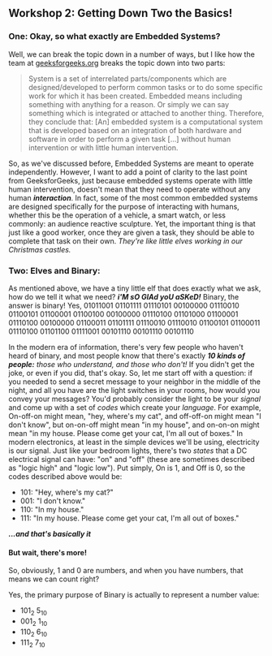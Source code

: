 ## Workshop 2: Getting Down Two the Basics!
### One: Okay, so what exactly are Embedded Systems? 

Well, we can break the topic down in a number of ways, but I like how the team at [geeksforgeeks.org](https://www.geeksforgeeks.org/introduction-of-embedded-systems-set-1/) breaks the topic down into two parts:
> System is a set of interrelated parts/components which are designed/developed to perform common tasks or to do some specific work for which it has been created. 
> Embedded means including something with anything for a reason. Or simply we can say something which is integrated or attached to another thing.
Therefore, they conclude that:
> [An] embedded system is a computational system that is developed based on an integration of both hardware and software in order to perform a given task [...] without human intervention or with little human intervention.

So, as we've discussed before, Embedded Systems are meant to operate independently. However, I want to add a point of clarity to the last point from GeeksforGeeks, just because embedded systems operate with little human intervention, doesn't mean that they need to operate without any human ***interaction***. In fact, some of the most common embedded systems are designed specifically for the purpose of interacting with humans, whether this be the operation of a vehicle, a smart watch, or less commonly: an audience reactive sculpture. Yet, the important thing is that just like a good worker, once they are given a task, they should be able to complete that task on their own. *They're like little elves working in our Christmas castles.* 

### Two: Elves and Binary:
As mentioned above, we have a tiny little elf that does exactly what we ask, how do we tell it what we need? ***i'M sO GlAd yoU aSKeD!*** Binary, the answer is binary! Yes, 01011001 01101111 01110101 00100000 01110010 01100101 01100001 01100100 00100000 01110100 01101000 01100001 01110100 00100000 01100011 01101111 01110010 01110010 01100101 01100011 01110100 01101100 01111001 00101110 00101110 00101110

In the modern era of information, there's very few people who haven't heard of binary, and most people know that there's exactly ***10 kinds of people:** those who understand, and those who don't!* If you didn't get the joke, or even if you did, that's okay. So, let me start off with a question: if you needed to send a secret message to your neighbor in the middle of the night, and all you have are the light switches in your rooms, how would you convey your messages? You'd probably consider the light to be your *signal* and come up with a set of *codes* which create your *language*. For example, On-off-on might mean, "hey, where's my cat", and off-off-on might mean "I don't know", but on-on-off might mean "in my house", and on-on-on might mean "in my house. Please come get your cat, I'm all out of boxes." In modern electronics, at least in the simple devices we'll be using, electricity is our signal. Just like your bedroom lights, there's two *states* that a DC electrical signal can have: "on" and "off" (these are sometimes described as "logic high" and "logic low"). Put simply, On is 1, and Off is 0, so the codes described above would be:
* 101: "Hey, where's my cat?"
* 001: "I don't know."
* 110: "In my house."
* 111: "In my house. Please come get your cat, I'm all out of boxes."

_**...and that's basically it**_

#### But wait, there's more!

So, obviously, 1 and 0 are numbers, and when you have numbers, that means we can count right?

Yes, the primary purpose of Binary is actually to represent a number value:
* 101<sub>2</sub> 5<sub>10</sub> 
* 001<sub>2</sub> 1<sub>10</sub> 
* 110<sub>2</sub> 6<sub>10</sub> 
* 111<sub>2</sub> 7<sub>10</sub> 
